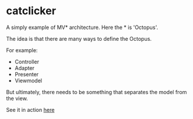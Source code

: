 # catclicker

A simply example of MV* architecture. Here the * is 'Octopus'.

The idea is that there are many ways to define the Octopus. 

For example:

* Controller
* Adapter
* Presenter
* Viewmodel

But ultimately, there needs to be something that separates the model from the view.

See it in action [here](https://codemunkee.github.io/catclicker/)
